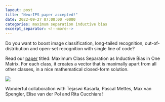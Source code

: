 ```yaml
---
layout: post
title: "NeurIPS paper accepted!"
date: 2022-09-27 07:00:00 -0000
categories: maximum separation inductive bias
excerpt_separator: <!--more-->
---
```


Do you want to boost image classification, long-tailed recognition, out-of-distribution and open-set recognition with single line of code? 

Read our <a href="https://arxiv.org/abs/2206.08704">paper</a> titled: Maximum Class Separation as Inductive Bias in One Matrix. 
For each class, it creates a vector that is maximally apart from all other classes, in a nice mathematical closed-form solution. 

<img src="https://gertjanburghouts.github.io/pictures/neurips-accepted.jpg">

Wonderful collaboration with Tejaswi Kasarla, Pascal Mettes, Max van Spengler, Elise van der Pol and Rita Cucchiara! 
